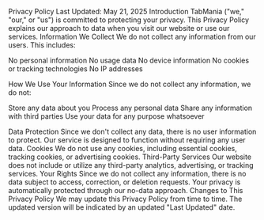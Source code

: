 Privacy Policy
Last Updated: May 21, 2025
Introduction
TabMania ("we," "our," or "us") is committed to protecting your privacy. This Privacy Policy explains our approach to data when you visit our website or use our services.
Information We Collect
We do not collect any information from our users. This includes:

No personal information
No usage data
No device information
No cookies or tracking technologies
No IP addresses

How We Use Your Information
Since we do not collect any information, we do not:

Store any data about you
Process any personal data
Share any information with third parties
Use your data for any purpose whatsoever

Data Protection
Since we don't collect any data, there is no user information to protect. Our service is designed to function without requiring any user data.
Cookies
We do not use any cookies, including essential cookies, tracking cookies, or advertising cookies.
Third-Party Services
Our website does not include or utilize any third-party analytics, advertising, or tracking services.
Your Rights
Since we do not collect any information, there is no data subject to access, correction, or deletion requests. Your privacy is automatically protected through our no-data approach.
Changes to This Privacy Policy
We may update this Privacy Policy from time to time. The updated version will be indicated by an updated "Last Updated" date.
